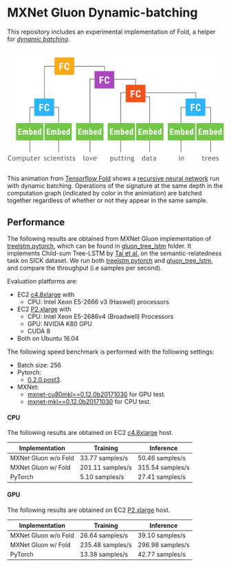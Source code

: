 # MXNet Gluon Dynamic-batching
This repository includes an experimental implementation of Fold, a helper for [*dynamic batching*](https://arxiv.org/abs/1702.02181).

![animation](img/animation.gif)

This animation from [Tensorflow Fold](https://github.com/tensorflow/fold) shows a [recursive neural network](https://en.wikipedia.org/wiki/Recursive_neural_network) run with dynamic batching. Operations of the signature at the same depth in the computation graph (indicated by color in the animiation) are batched together regardless of whether or not they appear in the same sample.


## Performance

The following results are obtained from MXNet Gluon implementation of [treelstm.pytorch](https://github.com/dasguptar/treelstm.pytorch), which can be found in [gluon_tree_lstm](https://github.com/szha/mxnet-fold/tree/master/gluon_tree_lstm) folder. It implements Child-sum Tree-LSTM by [Tai et al.](https://arxiv.org/abs/1503.00075) on the semantic-relatedness task on SICK dataset. We run both  [treelstm.pytorch](https://github.com/dasguptar/treelstm.pytorch) and [gluon_tree_lstm](https://github.com/szha/mxnet-fold/tree/master/gluon_tree_lstm), and compare the throughput (i.e samples per second).

Evaluation platforms are:
- EC2 [c4.8xlarge](https://aws.amazon.com/ec2/instance-types/#c4) with
  - CPU: Intel Xeon E5-2666 v3 (Haswell) processors
- EC2 [P2.xlarge](https://aws.amazon.com/ec2/instance-types/#p2) with
  - CPU: Intel Xeon E5-2686v4 (Broadwell) Processors
  - GPU: NVIDIA K80 GPU
  - CUDA 8
- Both on Ubuntu 16.04

The following speed benchmark is performed with the following settings:
- Batch size: 256
- Pytorch:
  - [0.2.0.post3](http://download.pytorch.org/whl/cu80/torch-0.2.0.post3-cp27-cp27mu-manylinux1_x86_64.whl).
- MXNet:
  - [mxnet-cu80mkl==0.12.0b20171030](https://pypi.python.org/pypi?:action=display&name=mxnet-cu80mkl&version=0.12.0b20171030) for GPU test.
  - [mxnet-mkl==0.12.0b20171030](https://pypi.python.org/pypi?:action=display&name=mxnet-mkl&version=0.12.0b20171030) for CPU test.


#### CPU

The following results are obtained on EC2 [c4.8xlarge](https://aws.amazon.com/ec2/instance-types/#c4) host.

| Implementation       |     Training     |    Inference     |
|----------------------|------------------|------------------|
| MXNet Gluon w/o Fold | 33.77 samples/s  | 50.46 samples/s  |
| MXNet Gluon w/ Fold  | 201.11 samples/s | 315.54 samples/s |
| PyTorch              | 5.10 samples/s   | 27.41 samples/s  |


#### GPU

The following results are obtained on EC2 [P2.xlarge](https://aws.amazon.com/ec2/instance-types/#p2) host.

| Implementation       |     Training     |    Inference     |
|----------------------|------------------|------------------|
| MXNet Gluon w/o Fold | 26.64 samples/s  | 39.10 samples/s  |
| MXNet Gluon w/ Fold  | 235.48 samples/s | 296.98 samples/s |
| PyTorch              | 13.38 samples/s  | 42.77 samples/s  |
